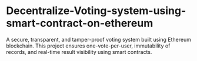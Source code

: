 # Decentralize-Voting-system-using-smart-contract-on-ethereum
A secure, transparent, and tamper-proof voting system built using Ethereum blockchain. This project ensures one-vote-per-user, immutability of records, and real-time result visibility using smart contracts.

